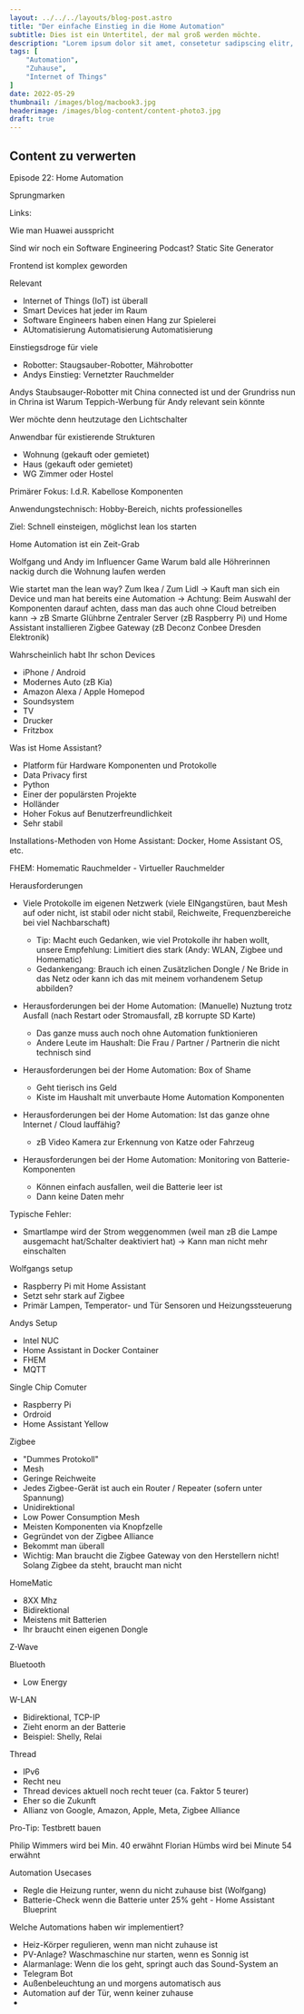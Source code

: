```yaml
---
layout: ../../../layouts/blog-post.astro
title: "Der einfache Einstieg in die Home Automation"
subtitle: Dies ist ein Untertitel, der mal groß werden möchte.
description: "Lorem ipsum dolor sit amet, consetetur sadipscing elitr, sed diam nonumy eirmod tempor invidunt ut labore et dolore magna aliquyam erat, sed diam voluptua. At vero eos et accusam et justo duo dolores et ea rebum."
tags: [
    "Automation",
    "Zuhause",
    "Internet of Things"
]
date: 2022-05-29
thumbnail: /images/blog/macbook3.jpg
headerimage: /images/blog-content/content-photo3.jpg
draft: true
---
```




## Content zu verwerten

Episode 22: Home Automation


Sprungmarken


Links:







Wie man Huawei ausspricht

Sind wir noch ein Software Engineering Podcast?
Static Site Generator

Frontend ist komplex geworden

Relevant
- Internet of Things (IoT) ist überall
- Smart Devices hat jeder im Raum
- Software Engineers haben einen Hang zur Spielerei
- AUtomatisierung Automatisierung Automatisierung

Einstiegsdroge für viele
- Robotter: Staugsauber-Robotter, Mährobotter
- Andys Einstieg: Vernetzter Rauchmelder

Andys Staubsauger-Robotter mit China connected ist und der Grundriss nun in Chrina ist
Warum Teppich-Werbung für Andy relevant sein könnte

Wer möchte denn heutzutage den Lichtschalter

Anwendbar für existierende Strukturen
- Wohnung (gekauft oder gemietet)
- Haus (gekauft oder gemietet)
- WG Zimmer oder Hostel

Primärer Fokus: I.d.R. Kabellose Komponenten

Anwendungstechnisch: Hobby-Bereich, nichts professionelles

Ziel: Schnell einsteigen, möglichst lean los starten

Home Automation ist ein Zeit-Grab

Wolfgang und Andy im Influencer Game
Warum bald alle Höhrerinnen nackig durch die Wohnung laufen werden

Wie startet man the lean way?
Zum Ikea / Zum Lidl -> Kauft man sich ein Device und man hat bereits eine Automation
    -> Achtung: Beim Auswahl der Komponenten darauf achten, dass man das auch ohne Cloud betreiben kann
    -> zB Smarte Glühbrne
Zentraler Server (zB Raspberry Pi) und Home Assistant installieren
Zigbee Gateway (zB Deconz Conbee Dresden Elektronik)
 
Wahrscheinlich habt Ihr schon Devices
- iPhone / Android
- Modernes Auto (zB Kia)
- Amazon Alexa / Apple Homepod
- Soundsystem
- TV
- Drucker
- Fritzbox

Was ist Home Assistant?
- Platform für Hardware Komponenten und Protokolle
- Data Privacy first
- Python
- Einer der populärsten Projekte
- Holländer
- Hoher Fokus auf Benutzerfreundlichkeit
- Sehr stabil

Installations-Methoden von Home Assistant: Docker, Home Assistant OS, etc.

FHEM: Homematic Rauchmelder - Virtueller Rauchmelder

Herausforderungen
- Viele Protokolle im eigenen Netzwerk (viele EINgangstüren, baut Mesh auf oder nicht, ist stabil oder nicht stabil, Reichweite, Frequenzbereiche bei viel Nachbarschaft)
    - Tip: Macht euch Gedanken, wie viel Protokolle ihr haben wollt, unsere Empfehlung: Limitiert dies stark (Andy: WLAN, Zigbee und Homematic)
    - Gedankengang: Brauch ich einen Zusätzlichen Dongle / Ne Bride in das Netz oder kann ich das mit meinem vorhandenem Setup abbilden?

- Herausforderungen bei der Home Automation: (Manuelle) Nuztung trotz Ausfall (nach Restart oder Stromausfall, zB korrupte SD Karte)
    - Das ganze muss auch noch ohne Automation funktionieren
    - Andere Leute im Haushalt: Die Frau / Partner / Partnerin die nicht technisch sind

- Herausforderungen bei der Home Automation: Box of Shame
    - Geht tierisch ins Geld
    - Kiste im Haushalt mit unverbaute Home Automation Komponenten

- Herausforderungen bei der Home Automation: Ist das ganze ohne Internet / Cloud lauffähig?
    - zB Video Kamera zur Erkennung von Katze oder Fahrzeug

- Herausforderungen bei der Home Automation: Monitoring von Batterie-Komponenten
    - Können einfach ausfallen, weil die Batterie leer ist
    - Dann keine Daten mehr

Typische Fehler:
- Smartlampe wird der Strom weggenommen (weil man zB die Lampe ausgemacht hat/Schalter deaktiviert hat) -> Kann man nicht mehr einschalten


Wolfgangs setup
- Raspberry Pi mit Home Assistant
- Setzt sehr stark auf Zigbee
- Primär Lampen, Temperator- und Tür Sensoren und Heizungssteuerung

Andys Setup
- Intel NUC
- Home Assistant in Docker Container
- FHEM
- MQTT

Single Chip Comuter
- Raspberry Pi
- Ordroid
- Home Assistant Yellow

Zigbee
- "Dummes Protokoll"
- Mesh
- Geringe Reichweite
- Jedes Zigbee-Gerät ist auch ein Router / Repeater (sofern unter Spannung)
- Unidirektional
- Low Power Consumption Mesh
- Meisten Komponenten via Knopfzelle
- Gegründet von der Zigbee Alliance
- Bekommt man überall
- Wichtig: Man braucht die Zigbee Gateway von den Herstellern nicht! Solang Zigbee da steht, braucht man nicht

HomeMatic
- 8XX Mhz
- Bidirektional
- Meistens mit Batterien
- Ihr braucht einen eigenen Dongle

Z-Wave

Bluetooth
- Low Energy

W-LAN
- Bidirektional, TCP-IP
- Zieht enorm an der Batterie
- Beispiel: Shelly, Relai

Thread
- IPv6
- Recht neu
- Thread devices aktuell noch recht teuer (ca. Faktor 5 teurer)
- Eher so die Zukunft
- Allianz von Google, Amazon, Apple, Meta, Zigbee Alliance

Pro-Tip:
Testbrett bauen

Philip Wimmers wird bei Min. 40 erwähnt
Florian Hümbs wird bei Minute 54 erwähnt

Automation Usecases
- Regle die Heizung runter, wenn du nicht zuhause bist (Wolfgang)
- Batterie-Check wenn die Batterie unter 25% geht - Home Assistant Blueprint

Welche Automations haben wir implementiert?
- Heiz-Körper regulieren, wenn man nicht zuhause ist
- PV-Anlage? Waschmaschine nur starten, wenn es Sonnig ist
- Alarmanlage: Wenn die los geht, springt auch das Sound-System an
- Telegram Bot
- Außenbeleuchtung an und morgens automatisch aus
- Automation auf der Tür, wenn keiner zuhause
- 